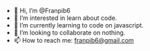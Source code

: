- 👋 Hi, I’m @Franpib6
- 👀 I’m interested in learn about code.
- 🌱 I’m currently learning to code on javascript.
- 💞️ I’m looking to collaborate on nothing.
- 📫 How to reach me: franpib6@gmail.com
